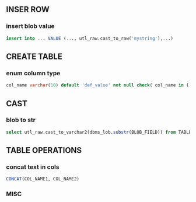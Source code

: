 
## INSER ROW
### insert blob value
```sql
insert into ... VALUE (..., utl_raw.cast_to_raw('mystring'),...)
```

## CREATE TABLE
### enum column type
```sql
col_name varchar(10) default 'def_value' not null check( col_name in ('enum_val_1','enum_val_2','enum_val_3' ))
```

## CAST
### blob to str
```sql
select utl_raw.cast_to_varchar2(dbms_lob.substr(BLOB_FIELD)) from TABLE_WITH_BLOB where ID = '<row id>';
```

## TABLE OPERATIONS
### concat text in cols
```sql
CONCAT(COL_NAME1, COL_NAME2)
```

### MISC

